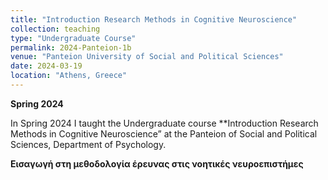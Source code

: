 ```yaml
---
title: "Ιntroduction Research Methods in Cognitive Neuroscience"
collection: teaching
type: "Undergraduate Course"
permalink: 2024-Panteion-1b
venue: "Panteion University of Social and Political Sciences"
date: 2024-03-19
location: "Athens, Greece"
---
```


**Spring 2024**  

In Spring 2024 I taught the Undergraduate course **Ιntroduction Research Methods in Cognitive Neuroscience” at the Panteion of Social and Political Sciences, Department of Psychology.

**Εισαγωγή στη μεθοδολογία έρευνας στις νοητικές νευροεπιστήμες**

 
